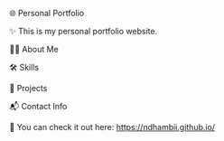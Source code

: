 🌐 Personal Portfolio

✨ This is my personal portfolio website.

👨‍💻 About Me

🛠️ Skills

🚀 Projects

📬 Contact Info

🔗 You can check it out here: https://ndhambii.github.io/

